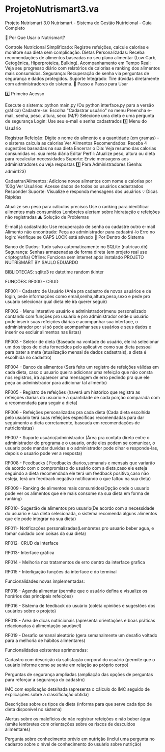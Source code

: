 # ProjetoNutrismart3.va
Projeto Nutrismart 3.0
Nutrismart - Sistema de Gestão Nutricional - Guia Completo

📌 Por Que Usar o Nutrismart?

Controle Nutricional Simplificado: Registre refeições, calcule calorias e monitore sua dieta sem complicação.
Dietas Personalizadas: Receba recomendações de alimentos baseadas no seu plano alimentar (Low Carb, Cetogênica, Hiperproteica, Bulking).
Acompanhamento em Tempo Real: Veja seu progresso diário com relatórios de calorias e ranking dos alimentos mais consumidos.
Segurança: Recuperação de senha via perguntas de segurança e dados protegidos.
Suporte Integrado: Tire dúvidas diretamente com administradores do sistema.
🚀 Passo a Passo para Usar

1️⃣ Primeiro Acesso

Execute o sistema: python main.py (Ou python interface.py para a versão gráfica)
Cadastre-se:
Escolha "Cadastrar usuário" no menu
Preencha e-mail, senha, peso, altura, sexo (M/F)
Selecione uma dieta e uma pergunta de segurança
Login: Use seu e-mail e senha cadastrados
2️⃣ Menu do Usuário

Registrar Refeição: Digite o nome do alimento e a quantidade (em gramas) - o sistema calcula as calorias
Ver Alimentos Recomendados: Receba 4 sugestões baseadas na sua dieta
Encerrar o Dia: Veja resumo das calorias consumidas vs. sua meta diária
Editar Perfil: Atualize peso, altura ou dieta para recalcular necessidades
Suporte: Envie mensagens aos administradores ou veja respostas
3️⃣ Para Administradores (Senha: admin123)

Cadastrar/Alimentos: Adicione novos alimentos com nome e calorias por 100g
Ver Usuários: Acesse dados de todos os usuários cadastrados
Responder Suporte: Visualize e responda mensagens dos usuários
💡 Dicas Rápidas

Atualize seu peso para cálculos precisos
Use o ranking para identificar alimentos mais consumidos
Lembretes alertam sobre hidratação e refeições não registradas
⚠️ Solução de Problemas

E-mail já cadastrado: Use recuperação de senha ou cadastre outro e-mail
Alimento não encontrado: Peça ao administrador para cadastrá-lo
Erro no login: Verifique se CAPS LOCK está ativado
📌 Por Dentro do Sistema

Banco de Dados: Tudo salvo automaticamente no SQLite (nutricao.db)
Segurança: Senhas armazenadas de forma direta (em projeto real use criptografia)
Offline: Funciona sem internet após instalado
PROJETO NUTRISMART BY SAULO EDUARDO

BIBLIOTECAS: sqlite3 re datetime random tkinter

FUNÇÕES: RF000 - CRUD

RF001 - Cadastro de Usuário (Aréa pra cadastro de novos usuários e de login, pede informações como email,senha,altura,peso,sexo e pede pro usuário selecionar qual dieta ele irá querer seguir)

RF002 - Menu interativo usuário e administrador(menu personalizado contando com funções pro usuário e pro administrador onde o usuário pode inserir suas refeições diárias e acompanhar sua interface, o administrador por si só pode acompanhar seus usuários e seus dados e inserir ou excluir alimentos nas listas)

RF003 - Seletor de dieta (Baseado na vontade do usuário, ele irá selecionar um dos tipos de dieta fornecidos pelo aplicativo como sua dieta pessoal para bater a meta (atualização mensal de dados cadastrais), a dieta é escolhida no cadastro)

RF004 - Banco de alimentos (Será feito um registro de refeições válidas em cada dieta, caso o usuario queira adicionar uma refeição que não consta nos registros, irá aparecer uma mensagem de erro pedindo pra que ele peça ao administrador para adicionar tal alimento)

RF005 - Registro de refeições (haverá um histórico que registra as refeições diarias do usuario e a quantidade de cada porção comparada com a recomendada para seguir a dieta)

RF006 - Refeições personalizadas pra cada dieta (Cada dieta escolhida pelo usuário terá suas refeições especificas recomendadas para dar seguimento a dieta corretamente, baseada em recomendações de nutricionistas)

RF007 - Suporte usuário/administrador (Área pra contato direto entre o administrador do programa e o usuario, onde eles podem se comunicar, o usuario pode mandar duvidas e o administrador pode olhar e responde-las, depois o usuario pode ver a resposta)

RF008 - Feedbacks ( Feedbacks diarios,semanais e mensais que variarão de acordo com o compromisso do usuário com a dieta,caso ele esteja seguindo a dieta recomendada ele terá um feedback positivo,caso não esteja, terá um feedback negativo notificando o que faltou na sua dieta)

RF009 - Ranking de alimentos mais consumidos(Opção onde o usuario pode ver os alimentos que ele mais consome na sua dieta em forma de ranking)

RF010- Sugestão de alimentos pro usuario(De acordo com a necessidade do usuario e sua dieta selecionada, o sistema recomenda alguns alimentos que ele pode integrar na sua dieta)

RF011- Notificações personalizadas(Lembretes pro usuario beber agua, e tomar cuidado com coisas da sua dieta)

RF012- CRUD da interface

RF013- Interface gráfica

RF014 - Melhoria nos tratamentos de erro dentro da interface grafica

RF015 - Interligação funções da interface e do terminal

Funcionalidades novas implementadas:

RF016 - Agenda alimentar (permite que o usuário defina e visualize os horários das principais refeições)

RF016 - Sistema de feedback do usuário (coleta opiniões e sugestões dos usuários sobre o projeto)

RF018 - Área de dicas nutricionais (apresenta orientações e boas práticas relacionadas à alimentação saudável)

RF019 - Desafio semanal aleatório (gera semanalmente um desafio voltado para a melhoria de hábitos alimentares)

Funcionalidades existentes aprimoradas:

Cadastro com descrição da satisfação corporal do usuário (permite que o usuário informe como se sente em relação ao próprio corpo)

Perguntas de segurança ampliadas (ampliação das opções de perguntas para reforçar a segurança do cadastro)

IMC com explicação detalhada (apresenta o cálculo do IMC seguido de explicações sobre a classificação obtida)

Descrições sobre os tipos de dieta (informa para que serve cada tipo de dieta disponível no sistema)

Alertas sobre os malefícios de não registrar refeições e não beber água (emite lembretes com orientações sobre os riscos de descuidos alimentares)

Pergunta sobre conhecimento prévio em nutrição (inclui uma pergunta no cadastro sobre o nível de conhecimento do usuário sobre nutrição)
